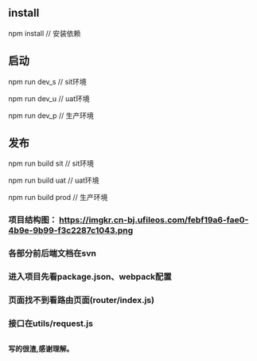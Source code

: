 ## install
npm install   // 安装依赖

## 启动
npm run dev_s  // sit环境  

npm run dev_u  // uat环境  

npm run dev_p  // 生产环境  


## 发布
npm run build sit    // sit环境  

npm run build uat    // uat环境  

npm run build prod   // 生产环境  


### 项目结构图： https://imgkr.cn-bj.ufileos.com/febf19a6-fae0-4b9e-9b99-f3c2287c1043.png
### 各部分前后端文档在svn
### 进入项目先看package.json、webpack配置
### 页面找不到看路由页面(router/index.js)
### 接口在utils/request.js
## 
#### 写的很渣,感谢理解。